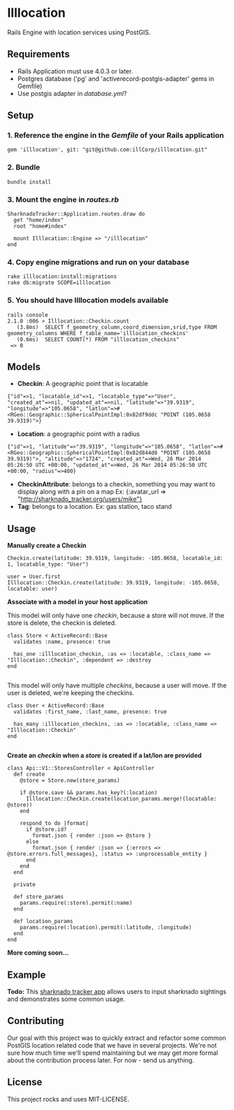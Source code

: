 # Illlocation
Rails Engine with location services using PostGIS.

## Requirements
* Rails Application must use 4.0.3 or later.
* Postgres database ('pg' and 'activerecord-postgis-adapter' gems in Gemfile)
* Use postgis adapter in *database.yml*?

## Setup
### 1. Reference the engine in the *Gemfile* of your Rails application
````
gem 'illlocation', git: "git@github.com:illCorp/illlocation.git"
````

### 2. Bundle
````
bundle install
````

### 3. Mount the engine in *routes.rb*
````
SharknadoTracker::Application.routes.draw do
  get "home/index"
  root "home#index"
  
  mount Illlocation::Engine => "/illlocation"
end
````

### 4.  Copy engine migrations and run on your database
````
rake illlocation:install:migrations
rake db:migrate SCOPE=illlocation
````

### 5.  You should have Illlocation models available
````
rails console
2.1.0 :006 > Illlocation::Checkin.count
   (3.8ms)  SELECT f_geometry_column,coord_dimension,srid,type FROM geometry_columns WHERE f_table_name='illlocation_checkins'
   (0.6ms)  SELECT COUNT(*) FROM "illlocation_checkins"
 => 0
````

## Models
* **Checkin**: A geographic point that is locatable
````
{"id"=>1, "locatable_id"=>1, "locatable_type"=>"User", "created_at"=>nil, "updated_at"=>nil, "latitude"=>"39.9319", "longitude"=>"105.0658", "latlon"=>#<RGeo::Geographic::SphericalPointImpl:0x82df9ddc "POINT (105.0658 39.9319)">}
````
* **Location**: a geographic point with a radius
````
{"id"=>1, "latitude"=>"39.9319", "longitude"=>"105.0658", "latlon"=>#<RGeo::Geographic::SphericalPointImpl:0x82d844d8 "POINT (105.0658 39.9319)">, "altitude"=>"1724", "created_at"=>Wed, 26 Mar 2014 05:26:50 UTC +00:00, "updated_at"=>Wed, 26 Mar 2014 05:26:50 UTC +00:00, "radius"=>400}
````
* **CheckinAttribute**: belongs to a checkin, something you may want to display along with a pin on a map Ex: {:avatar_url => "http://sharknado_tracker.org/users/mike"}
* **Tag**: belongs to a location. Ex: gas station, taco stand 

## Usage
**Manually create a Checkin** 

````
Checkin.create(latitude: 39.9319, longitude: -105.0658, locatable_id: 1, locatable_type: "User")
````
````
user = User.first
Illlocation::Checkin.create(latitude: 39.9319, longitude: -105.0658, locatable: user)
````

**Associate with a model in your host application**

This model will only have one *checkin*, because a store will not move.  If the store is delete, the checkin is deleted.

````
class Store < ActiveRecord::Base
  validates :name, presence: true
  
  has_one :illlocation_checkin, :as => :locatable, :class_name => "Illlocation::Checkin", :dependent => :destroy
end
  
````

This model will only have multiple *checkins*, because a user will move.  If the user is deleted, we're keeping the checkins.

````
class User < ActiveRecord::Base
  validates :first_name, :last_name, presence: true
  
  has_many :illlocation_checkins, :as => :locatable, :class_name => "Illlocation::Checkin"
end
  
````

**Create an *checkin* when a *store* is created if a lat/lon are provided**

````
class Api::V1::StoresController < ApiController
  def create
    @store = Store.new(store_params)
    
    if @store.save && params.has_key?(:location)
      Illlocation::Checkin.create(location_params.merge!(locatable: @store))
    end
    
    respond_to do |format|
      if @store.id?
        format.json { render :json => @store }
      else
        format.json { render :json => {:errors => @store.errors.full_messages}, :status => :unprocessable_entity }
      end
    end
  end
  
  private
  
  def store_params
    params.require(:store).permit(:name)
  end
  
  def location_params
    params.require(:location).permit(:latitude, :longitude)
  end
end
````

**More coming soon...**

## Example
**Todo:** This [sharknado tracker app](https://github.com/illCorp/sharknado_tracker) allows users to input sharknado sightings and demonstrates some common usage.

## Contributing
Our goal with this project was to quickly extract and refactor some common PostGIS location related code that we have in several projects.  We're not sure how much time we'll spend maintaining but we may get more formal about the contribution process later.  For now - send us anything.
	
## License
This project rocks and uses MIT-LICENSE.